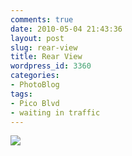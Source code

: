 ```yaml
---
comments: true
date: 2010-05-04 21:43:36
layout: post
slug: rear-view
title: Rear View
wordpress_id: 3360
categories:
- PhotoBlog
tags:
- Pico Blvd
- waiting in traffic
---
```


![](http://ryanfitzer.com/main/wp-content/uploads/2010/05/2010-05-04-at-19-10-03.jpg)
